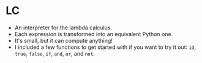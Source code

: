 # LC
- An interpreter for the lambda calculus.
- Each expression is transformed into an equivalent Python one.
- It's small, but it can compute anything!
- I included a few functions to get started with if you want to try it out: `id`, `true`, `false`, `if`, `and`, `or`, and `not`.
